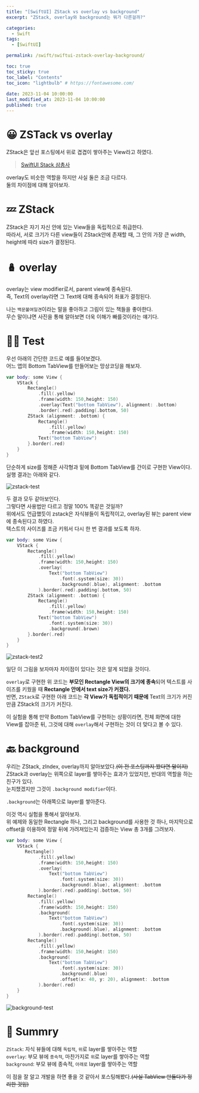 ```yaml
---
title: "[SwiftUI] ZStack vs overlay vs background"  
excerpt: "ZStack, overlay와 background는 뭐가 다른걸까?"

categories:
  - Swift
tags:
  - [SwiftUI]

permalink: /swift/swiftui-zstack-overlay-background/

toc: true
toc_sticky: true
toc_label: "Contents"
toc_icon: "lightbulb" # https://fontawesome.com/
 
date: 2023-11-04 10:00:00
last_modified_at: 2023-11-04 10:00:00
published: true
---  
```


# 😀 ZSTack vs overlay 

ZStack은 앞선 포스팅에서 위로 겹겹이 쌓아주는 View라고 하였다.  
> [SwiftUI Stack 삼총사](https://kdjun97.github.io/swift/swiftui-stack/)  

overlay도 비슷한 역할을 하지만 사실 둘은 조금 다르다.  
둘의 차이점에 대해 알아보자.  

# 💤 ZStack  

ZStack은 자기 자신 안에 있는 View들을 독립적으로 취급한다.  
따라서, 서로 크기가 다른 view들이 ZStack안에 존재할 때, 그 안의 가장 큰 width, height에 따라 size가 결정된다.  

# 🪆 overlay  

overlay는 view modifier로서, parent view에 종속된다.  
즉, Text의 overlay라면 그 Text에 대해 종속되어 좌표가 결정된다.  

나는 `백문불여일견`이라는 말을 좋아하고 그림이 있는 책들을 좋아한다.  
무슨 말이냐면 사진을 통해 알아보면 더욱 이해가 빠를것이라는 얘기다.  

# 👷‍♂️ Test

우선 아래의 간단한 코드로 예를 들어보겠다.  
어느 앱의 Bottom TabView를 만들어보는 망상코딩을 해보자.  

```swift  
var body: some View {
    VStack {
        Rectangle()
            .fill(.yellow)
            .frame(width: 150,height: 150)
            .overlay(Text("bottom TabView"), alignment: .bottom)
            .border(.red).padding(.bottom, 50)
        ZStack (alignment: .bottom) {
            Rectangle()
                .fill(.yellow)
                .frame(width: 150,height: 150)
            Text("bottom TabView")
        }.border(.red)
    }
}
```  

단순하게 size를 정해준 사각형과 밑에 Bottom TabView를 간이로 구현한 View이다.  
실행 결과는 아래와 같다.  

![zstack-test](/assets/images/post_img/swift/swift-zstack-overlay-background/zstack-test.png)   

두 결과 모두 같아보인다.  
그렇다면 사용법만 다르고 정말 100% 똑같은 것일까?  
위에서도 언급했듯이 zstack은 자식뷰들이 독립적이고, overlay된 뷰는 parent view에 종속된다고 하였다.  
텍스트의 사이즈를 조금 키워서 다시 한 번 결과를 보도록 하자.  

```swift 
var body: some View {
    VStack {
        Rectangle()
            .fill(.yellow)
            .frame(width: 150,height: 150)
            .overlay(
                Text("bottom TabView")
                    .font(.system(size: 30))
                    .background(.blue), alignment: .bottom
            ).border(.red).padding(.bottom, 50)
        ZStack (alignment: .bottom) {
            Rectangle()
                .fill(.yellow)
                .frame(width: 150,height: 150)
            Text("bottom TabView")
                .font(.system(size: 30))
                .background(.brown)
        }.border(.red)
    }
}
```

![zstack-test2](/assets/images/post_img/swift/swift-zstack-overlay-background/zstack-test2.png)   

일단 이 그림을 보자마자 차이점이 있다는 것은 알게 되었을 것이다.  

`overlay`로 구현한 위 코드는 **부모인 Rectangle View의 크기에 종속**되어 텍스트를 사이즈를 키웠을 때 **Rectangle 안에서 text size가 커졌다.**  
반면, `ZStack`로 구현한 아래 코드는 **각 View가 독립적이기 때문에** Text의 크기가 커진 만큼 ZStack의 크기가 커진다.  

이 실험을 통해 만약 Bottom TabView를 구현하는 상황이라면, 전체 화면에 대한 View를 잡아준 뒤, 그것에 대해 `overlay`해서 구현하는 것이 더 맞다고 볼 수 있다.  

# 🔙 background

우리는 ZStack, zIndex, overlay까지 알아보았다.~~(이 전 포스팅까지 봤다면 말이지)~~  
ZStack과 overlay는 위쪽으로 layer를 쌓아주는 효과가 있었지만, 반대의 역할을 하는 친구가 있다.  
눈치챘겠지만 그것이 `.background modifier`이다.  

`.background`는 아래쪽으로 layer를 쌓아준다.  

이것 역시 실험을 통해서 알아보자.  
위 예제와 동일한 Rectangle 하나, 그리고 background를 사용한 것 하나, 마지막으로 offset을 이용하여 정말 뒤에 가려져있는지 검증하는 View 총 3개를 그려보자.  

```swift 
var body: some View {
    VStack {
       Rectangle()
            .fill(.yellow)
            .frame(width: 150,height: 150)
            .overlay(
                Text("bottom TabView")
                    .font(.system(size: 30))
                    .background(.blue), alignment: .bottom
            ).border(.red).padding(.bottom, 50)
        Rectangle()
            .fill(.yellow)
            .frame(width: 150,height: 150)
            .background(
                Text("bottom TabView")
                    .font(.system(size: 30))
                    .background(.blue), alignment: .bottom
            ).border(.red).padding(.bottom, 50)
        Rectangle()
            .fill(.yellow)
            .frame(width: 150,height: 150)
            .background(
                Text("bottom TabView")
                    .font(.system(size: 30))
                    .background(.blue)
                    .offset(x: 40, y: 20), alignment: .bottom
            ).border(.red) 
    }
}
```  

![background-test](/assets/images/post_img/swift/swift-zstack-overlay-background/background-test.png)   

# 📝 Summry  

`ZStack`: 자식 뷰들에 대해 `독립적`, `위`로 layer를 쌓아주는 역할  
`overlay`: 부모 뷰에 `종속적`, 마찬가지로 `위`로 layer를 쌓아주는 역할  
`background`: 부모 뷰에 종속적, `아래로` layer를 쌓아주는 역할   

이 점을 잘 알고 개발을 하면 좋을 것 같아서 포스팅해봤다.~~(사실 TabView 만들다가 정리한 것임)~~  